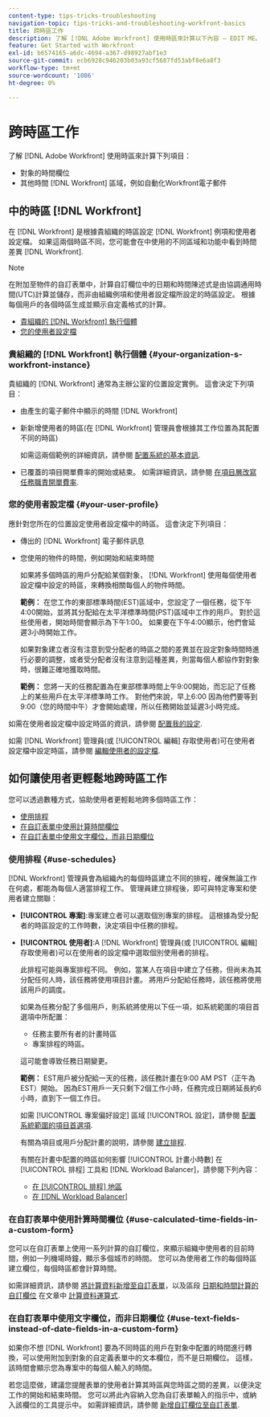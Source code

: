 ```yaml
---
content-type: tips-tricks-troubleshooting
navigation-topic: tips-tricks-and-troubleshooting-workfront-basics
title: 跨時區工作
description: 了解 [!DNL Adobe Workfront] 使用時區來計算以下內容 — EDIT ME。
feature: Get Started with Workfront
exl-id: b6574165-a6dc-4694-a367-d98927abf1e3
source-git-commit: ecb6928c946203b03a93cf5687fd53abf8e6a8f3
workflow-type: tm+mt
source-wordcount: '1086'
ht-degree: 0%

---
```


# 跨時區工作

了解 [!DNL Adobe Workfront] 使用時區來計算下列項目：

* 對象的時間欄位
* 其他時間 [!DNL Workfront] 區域，例如自動化Workfront電子郵件

## 中的時區 [!DNL Workfront]

在 [!DNL Workfront] 是根據貴組織的時區設定 [!DNL Workfront] 例項和使用者設定檔。 如果這兩個時區不同，您可能會在中使用的不同區域和功能中看到時間差異 [!DNL Workfront].

>[!NOTE]
>
><div class="preview">在附加至物件的自訂表單中，計算自訂欄位中的日期和時間陳述式是由協調通用時間(UTC)計算並儲存，而非由組織例項和使用者設定檔所設定的時區設定。 根據每個用戶的各個時區生成並顯示自定義格式的計算。</div>




* [貴組織的 [!DNL Workfront] 執行個體](#your-organization-s-workfront-instance)
* [您的使用者設定檔](#your-user-profile)

### 貴組織的 [!DNL Workfront] 執行個體 {#your-organization-s-workfront-instance}

貴組織的 [!DNL Workfront] 通常為主辦公室的位置設定實例。 這會決定下列項目：

* 由產生的電子郵件中顯示的時間 [!DNL Workfront]
* 新新增使用者的時區(在 [!DNL Workfront] 管理員會根據其工作位置為其配置不同的時區)

   如需這兩個範例的詳細資訊，請參閱 [配置系統的基本資訊](../../administration-and-setup/get-started-wf-administration/configure-basic-info.md).

* 已覆蓋的項目開單費率的開始或結束。 如需詳細資訊，請參閱 [在項目層改寫任務職責開單費率](../../manage-work/projects/project-finances/override-job-role-billing-rates-at-the-project-level.md).

### 您的使用者設定檔 {#your-user-profile}

應針對您所在的位置設定使用者設定檔中的時區。 這會決定下列項目：

* 傳出的 [!DNL Workfront] 電子郵件訊息
* 您使用的物件的時間，例如開始和結束時間

   如果將多個時區的用戶分配給某個對象， [!DNL Workfront] 使用每個使用者設定檔中設定的時區，來轉換相關每個人的物件時間。

   **範例：** 在您工作的東部標準時間(EST)區域中，您設定了一個任務，從下午4:00開始，並將其分配給在太平洋標準時間(PST)區域中工作的用戶。 對於這些使用者，開始時間會顯示為下午1:00。 如果要在下午4:00顯示，他們會延遲3小時開始工作。

   如果對象建立者沒有注意到受分配者的時區之間的差異並在設定對象時間時進行必要的調整，或者受分配者沒有注意到這種差異，則當每個人都協作對對象時，很難正確地獲取時間。

   **範例：** 您將一天的任務配置為在東部標準時間上午9:00開始，而忘記了任務上的某些用戶在太平洋標準時工作。 對他們來說，早上6:00 因為他們要等到9:00（您的時間中午）才會開始處理，所以任務開始並延遲3小時完成。

如需在使用者設定檔中設定時區的資訊，請參閱 [配置我的設定](../../workfront-basics/manage-your-account-and-profile/configuring-your-user-profile/configure-my-settings.md).

如需 [!DNL Workfront] 管理員(或 [!UICONTROL 編輯] 存取使用者)可在使用者設定檔中設定時區，請參閱 [編輯使用者的設定檔](../../administration-and-setup/add-users/create-and-manage-users/edit-a-users-profile.md).

## 如何讓使用者更輕鬆地跨時區工作

您可以透過數種方式，協助使用者更輕鬆地跨多個時區工作：

* [使用排程](#use-schedules)
* [在自訂表單中使用計算時間欄位](#use-calculated-time-fields-in-a-custom-form)
* [在自訂表單中使用文字欄位，而非日期欄位](#use-text-fields-instead-of-date-fields-in-a-custom-form)

### 使用排程 {#use-schedules}

[!DNL Workfront] 管理員會為組織內的每個時區建立不同的排程，確保無論工作在何處，都能為每個人適當排程工作。 管理員建立排程後，即可與特定專案和使用者建立關聯：

* **[!UICONTROL 專案]**:專案建立者可以選取個別專案的排程。 這根據為受分配者的時區設定的工作時數，決定項目中任務的排程。
* **[!UICONTROL 使用者]**:A [!DNL Workfront] 管理員(或 [!UICONTROL 編輯] 存取使用者)可以在使用者的設定檔中選取個別使用者的排程。

   此排程可能與專案排程不同。 例如，當某人在項目中建立了任務，但尚未為其分配任何人時，該任務將使用項目計畫。 將用戶分配給任務時，該任務將使用該用戶的調度。

   如果為任務分配了多個用戶，則系統將使用以下任一項，如系統範圍的項目首選項中所配置：

   * 任務主要所有者的計畫時區
   * 專案排程的時區。

   這可能會導致任務日期變更。

   **範例：** EST用戶被分配給一天的任務，該任務計畫在9:00 AM PST（正午為EST）開始。 因為EST用戶一天只剩下2個工作小時，任務完成日期將延長約6小時，直到下一個工作日。

   如需 [!UICONTROL 專案偏好設定] 區域 [!UICONTROL 設定]，請參閱 [配置系統範圍的項目首選項](../../administration-and-setup/set-up-workfront/configure-system-defaults/set-project-preferences.md).

   有關為項目或用戶分配計畫的說明，請參閱 [建立排程](../../administration-and-setup/set-up-workfront/configure-timesheets-schedules/create-schedules.md).

   有關在計畫中配置的時區如何影響 [!UICONTROL 計畫小時數] 在 [!UICONTROL 排程] 工具和 [!DNL Workload Balancer]，請參閱下列內容：

   * [在 [!UICONTROL 排程] 地區](../../resource-mgmt/resource-scheduling/manage-allocations-scheduling-areas.md)
   * [在 [!DNL Workload Balancer]](../../resource-mgmt/workload-balancer/manage-user-allocations-workload-balancer.md)



### 在自訂表單中使用計算時間欄位 {#use-calculated-time-fields-in-a-custom-form}

您可以在自訂表單上使用一系列計算的自訂欄位，來顯示組織中使用者的目前時間，例如一列機場時鐘，顯示多個城市的時間。 您可以為使用者工作的每個時區建立欄位，每個時區都會計算時間。

如需詳細資訊，請參閱 [將計算資料新增至自訂表單](../../administration-and-setup/customize-workfront/create-manage-custom-forms/add-calculated-data-to-custom-form.md)，以及區段 [日期和時間計算的自訂欄位](../../reports-and-dashboards/reports/calc-cstm-data-reports/calculated-data-expressions.md#date) 在文章中 [計算資料運算式](../../reports-and-dashboards/reports/calc-cstm-data-reports/calculated-data-expressions.md).

### 在自訂表單中使用文字欄位，而非日期欄位 {#use-text-fields-instead-of-date-fields-in-a-custom-form}

如果你不想 [!DNL Workfront] 要為不同時區的用戶在對象中配置的時間進行轉換，可以使用附加到對象的自定義表單中的文本欄位，而不是日期欄位。 這樣，該時間會顯示您為專案中的每個人輸入的時間。

若您這麼做，建議您提醒表單的使用者計算其時區與您時區之間的差異，以便決定工作的開始和結束時間。 您可以將此內容納入您為自訂表單輸入的指示中，或納入該欄位的工具提示中。 如需詳細資訊，請參閱 [新增自訂欄位至自訂表單](../../administration-and-setup/customize-workfront/create-manage-custom-forms/add-a-custom-field-to-a-custom-form.md).
